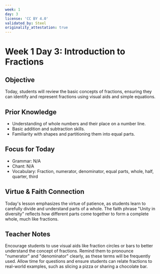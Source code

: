```yaml
---
week: 1
day: 3
license: 'CC BY 4.0'
validated_by: Steel
originality_attestation: true
---
```


# Week 1 Day 3: Introduction to Fractions

## Objective
Today, students will review the basic concepts of fractions, ensuring they can identify and represent fractions using visual aids and simple equations.

## Prior Knowledge
- Understanding of whole numbers and their place on a number line.
- Basic addition and subtraction skills.
- Familiarity with shapes and partitioning them into equal parts.

## Focus for Today
- Grammar: N/A
- Chant: N/A
- Vocabulary: Fraction, numerator, denominator, equal parts, whole, half, quarter, third

## Virtue & Faith Connection
Today's lesson emphasizes the virtue of patience, as students learn to carefully divide and understand parts of a whole. The faith phrase "Unity in diversity" reflects how different parts come together to form a complete whole, much like fractions.

## Teacher Notes
Encourage students to use visual aids like fraction circles or bars to better understand the concept of fractions. Remind them to pronounce "numerator" and "denominator" clearly, as these terms will be frequently used. Allow time for questions and ensure students can relate fractions to real-world examples, such as slicing a pizza or sharing a chocolate bar.